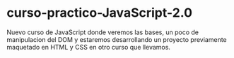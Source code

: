 # curso-practico-JavaScript-2.0
Nuevo curso de JavaScript donde veremos las bases, un poco de manipulacion del DOM y estaremos desarrollando un proyecto previamente maquetado en HTML y CSS en otro curso que llevamos.
